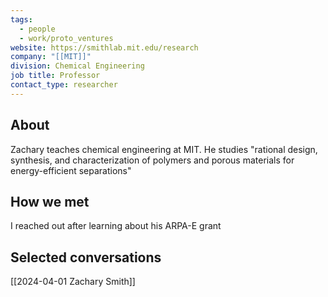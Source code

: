 ```yaml
---
tags:
  - people
  - work/proto_ventures
website: https://smithlab.mit.edu/research
company: "[[MIT]]"
division: Chemical Engineering
job title: Professor
contact_type: researcher
---
```

## About
Zachary teaches chemical engineering at MIT. He studies "rational design, synthesis, and characterization of polymers and porous materials for energy-efficient separations"

## How we met
I reached out after learning about his ARPA-E grant

## Selected conversations
[[2024-04-01 Zachary Smith]]